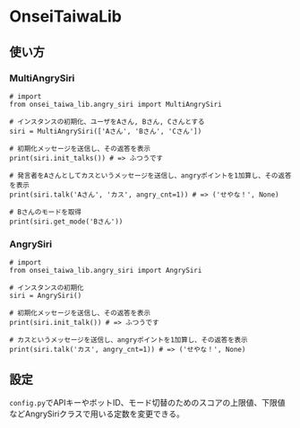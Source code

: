# OnseiTaiwaLib

## 使い方
### MultiAngrySiri
```python3
# import
from onsei_taiwa_lib.angry_siri import MultiAngrySiri

# インスタンスの初期化、ユーザをAさん, Bさん, Cさんとする
siri = MultiAngrySiri(['Aさん', 'Bさん', 'Cさん'])

# 初期化メッセージを送信し、その返答を表示
print(siri.init_talks()) # => ふつうです

# 発言者をAさんとしてカスというメッセージを送信し、angryポイントを1加算し、その返答を表示
print(siri.talk('Aさん', 'カス', angry_cnt=1)) # => ('せやな！', None)

# Bさんのモードを取得
print(siri.get_mode('Bさん'))
```

### AngrySiri
```python3
# import
from onsei_taiwa_lib.angry_siri import AngrySiri

# インスタンスの初期化
siri = AngrySiri()

# 初期化メッセージを送信し、その返答を表示
print(siri.init_talk()) # => ふつうです

# カスというメッセージを送信し、angryポイントを1加算し、その返答を表示
print(siri.talk('カス', angry_cnt=1)) # => ('せやな！', None)
```

## 設定
`config.py`でAPIキーやボットID、モード切替のためのスコアの上限値、下限値などAngrySiriクラスで用いる定数を変更できる。
